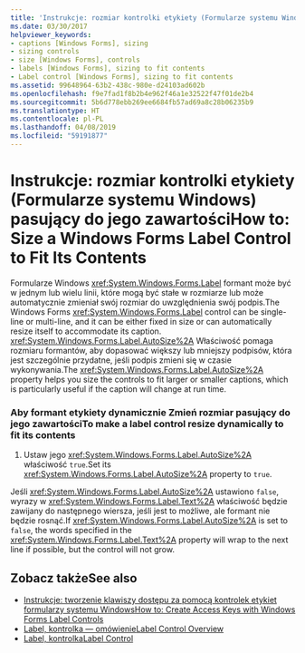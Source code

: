 ```yaml
---
title: 'Instrukcje: rozmiar kontrolki etykiety (Formularze systemu Windows) pasujący do jego zawartości'
ms.date: 03/30/2017
helpviewer_keywords:
- captions [Windows Forms], sizing
- sizing controls
- size [Windows Forms], controls
- labels [Windows Forms], sizing to fit contents
- Label control [Windows Forms], sizing to fit contents
ms.assetid: 99648964-63b2-438c-980e-d24103ad602b
ms.openlocfilehash: f9e7fad1f8b2b4e962f46a1e32522f47f01de2b4
ms.sourcegitcommit: 5b6d778ebb269ee6684fb57ad69a8c28b06235b9
ms.translationtype: HT
ms.contentlocale: pl-PL
ms.lasthandoff: 04/08/2019
ms.locfileid: "59191877"
---
```

# <a name="how-to-size-a-windows-forms-label-control-to-fit-its-contents"></a><span data-ttu-id="25e8b-102">Instrukcje: rozmiar kontrolki etykiety (Formularze systemu Windows) pasujący do jego zawartości</span><span class="sxs-lookup"><span data-stu-id="25e8b-102">How to: Size a Windows Forms Label Control to Fit Its Contents</span></span>
<span data-ttu-id="25e8b-103">Formularze Windows <xref:System.Windows.Forms.Label> formant może być w jednym lub wielu linii, które mogą być stałe w rozmiarze lub może automatycznie zmieniał swój rozmiar do uwzględnienia swój podpis.</span><span class="sxs-lookup"><span data-stu-id="25e8b-103">The Windows Forms <xref:System.Windows.Forms.Label> control can be single-line or multi-line, and it can be either fixed in size or can automatically resize itself to accommodate its caption.</span></span> <span data-ttu-id="25e8b-104"><xref:System.Windows.Forms.Label.AutoSize%2A> Właściwość pomaga rozmiaru formantów, aby dopasować większy lub mniejszy podpisów, która jest szczególnie przydatne, jeśli podpis zmieni się w czasie wykonywania.</span><span class="sxs-lookup"><span data-stu-id="25e8b-104">The <xref:System.Windows.Forms.Label.AutoSize%2A> property helps you size the controls to fit larger or smaller captions, which is particularly useful if the caption will change at run time.</span></span>  
  
### <a name="to-make-a-label-control-resize-dynamically-to-fit-its-contents"></a><span data-ttu-id="25e8b-105">Aby formant etykiety dynamicznie Zmień rozmiar pasujący do jego zawartości</span><span class="sxs-lookup"><span data-stu-id="25e8b-105">To make a label control resize dynamically to fit its contents</span></span>  
  
1.  <span data-ttu-id="25e8b-106">Ustaw jego <xref:System.Windows.Forms.Label.AutoSize%2A> właściwość `true`.</span><span class="sxs-lookup"><span data-stu-id="25e8b-106">Set its <xref:System.Windows.Forms.Label.AutoSize%2A> property to `true`.</span></span>  
  
 <span data-ttu-id="25e8b-107">Jeśli <xref:System.Windows.Forms.Label.AutoSize%2A> ustawiono `false`, wyrazy w <xref:System.Windows.Forms.Label.Text%2A> właściwość będzie zawijany do następnego wiersza, jeśli jest to możliwe, ale formant nie będzie rosnąć.</span><span class="sxs-lookup"><span data-stu-id="25e8b-107">If <xref:System.Windows.Forms.Label.AutoSize%2A> is set to `false`, the words specified in the <xref:System.Windows.Forms.Label.Text%2A> property will wrap to the next line if possible, but the control will not grow.</span></span>  
  
## <a name="see-also"></a><span data-ttu-id="25e8b-108">Zobacz także</span><span class="sxs-lookup"><span data-stu-id="25e8b-108">See also</span></span>

- [<span data-ttu-id="25e8b-109">Instrukcje: tworzenie klawiszy dostępu za pomocą kontrolek etykiet formularzy systemu Windows</span><span class="sxs-lookup"><span data-stu-id="25e8b-109">How to: Create Access Keys with Windows Forms Label Controls</span></span>](how-to-create-access-keys-with-windows-forms-label-controls.md)
- [<span data-ttu-id="25e8b-110">Label, kontrolka — omówienie</span><span class="sxs-lookup"><span data-stu-id="25e8b-110">Label Control Overview</span></span>](label-control-overview-windows-forms.md)
- [<span data-ttu-id="25e8b-111">Label, kontrolka</span><span class="sxs-lookup"><span data-stu-id="25e8b-111">Label Control</span></span>](label-control-windows-forms.md)
